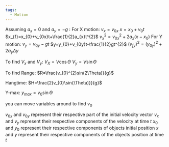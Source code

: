 ```yaml
---
tags:
  - Motion
---
```

Assuming $a_{x}=0$ and $a_{y}=-g$ :
For X motion:
$v_{x}=v_{0x}$
$x=x_{0}+v_{0}t$ 
$x_{f}=x_{0}+v_{0x}t+\frac{1}{2}a_{x}t^{2}$ 
$v_{x}^{2}=v_{0x}^{2}+2a_{x}(x-x_{0})$ 
For Y motion:
$v_{y}=v_{0y}-gt$
$y=y_{0}+v_{0y}t-\frac{1}{2}gt^{2}$ 
$(v_{fy})^{2}=(y_{0y})^{2}+2a_{y}\Delta{y}$ 


To find $V_{x}$ and $V_{y}$:
$V_{X}=V\cos{\Theta}$ 
$V_{y}=V\sin{\Theta}$ 

To find Range:
$R=\frac{v_{0}^{2}sin(2\Theta)}{g}$ 

Hangtime:
$H=\frac{2(v_{0}\sin{\Theta)}}{g}$  

Y-max:
$y_{max}=v_{0}\sin{\Theta}$ 


you can move variables around to find $v_0$ 

$v_{0x}$ and $v_{0y}$ represent their respective part of the initial velocity vector
$v_{x}$ and $v_{y}$ represent their respective components of the velocity at time $t$ 
$x_{0}$ and $y_{0}$ represent their respective components of objects initial position
$x$ and $y$ represent their respective components of the objects position at time $t$



